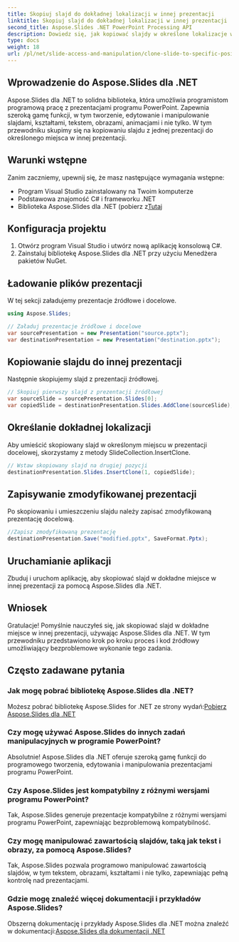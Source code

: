 ```yaml
---
title: Skopiuj slajd do dokładnej lokalizacji w innej prezentacji
linktitle: Skopiuj slajd do dokładnej lokalizacji w innej prezentacji
second_title: Aspose.Slides .NET PowerPoint Processing API
description: Dowiedz się, jak kopiować slajdy w określone lokalizacje w różnych prezentacjach za pomocą Aspose.Slides dla .NET. Ten przewodnik krok po kroku zawiera kod źródłowy i instrukcje dotyczące bezproblemowej manipulacji programem PowerPoint.
type: docs
weight: 18
url: /pl/net/slide-access-and-manipulation/clone-slide-to-specific-position-in-another-presentation/
---
```


## Wprowadzenie do Aspose.Slides dla .NET

Aspose.Slides dla .NET to solidna biblioteka, która umożliwia programistom programową pracę z prezentacjami programu PowerPoint. Zapewnia szeroką gamę funkcji, w tym tworzenie, edytowanie i manipulowanie slajdami, kształtami, tekstem, obrazami, animacjami i nie tylko. W tym przewodniku skupimy się na kopiowaniu slajdu z jednej prezentacji do określonego miejsca w innej prezentacji.

## Warunki wstępne

Zanim zaczniemy, upewnij się, że masz następujące wymagania wstępne:

- Program Visual Studio zainstalowany na Twoim komputerze
- Podstawowa znajomość C# i frameworku .NET
-  Biblioteka Aspose.Slides dla .NET (pobierz z[Tutaj](https://releases.aspose.com/slides/net/)

## Konfiguracja projektu

1. Otwórz program Visual Studio i utwórz nową aplikację konsolową C#.
2. Zainstaluj bibliotekę Aspose.Slides dla .NET przy użyciu Menedżera pakietów NuGet.

## Ładowanie plików prezentacji

W tej sekcji załadujemy prezentacje źródłowe i docelowe.

```csharp
using Aspose.Slides;

// Załaduj prezentacje źródłowe i docelowe
var sourcePresentation = new Presentation("source.pptx");
var destinationPresentation = new Presentation("destination.pptx");
```

## Kopiowanie slajdu do innej prezentacji

Następnie skopiujemy slajd z prezentacji źródłowej.

```csharp
// Skopiuj pierwszy slajd z prezentacji źródłowej
var sourceSlide = sourcePresentation.Slides[0];
var copiedSlide = destinationPresentation.Slides.AddClone(sourceSlide);
```

## Określanie dokładnej lokalizacji

Aby umieścić skopiowany slajd w określonym miejscu w prezentacji docelowej, skorzystamy z metody SlideCollection.InsertClone.

```csharp
// Wstaw skopiowany slajd na drugiej pozycji
destinationPresentation.Slides.InsertClone(1, copiedSlide);
```

## Zapisywanie zmodyfikowanej prezentacji

Po skopiowaniu i umieszczeniu slajdu należy zapisać zmodyfikowaną prezentację docelową.

```csharp
//Zapisz zmodyfikowaną prezentację
destinationPresentation.Save("modified.pptx", SaveFormat.Pptx);
```

## Uruchamianie aplikacji

Zbuduj i uruchom aplikację, aby skopiować slajd w dokładne miejsce w innej prezentacji za pomocą Aspose.Slides dla .NET.

## Wniosek

Gratulacje! Pomyślnie nauczyłeś się, jak skopiować slajd w dokładne miejsce w innej prezentacji, używając Aspose.Slides dla .NET. W tym przewodniku przedstawiono krok po kroku proces i kod źródłowy umożliwiający bezproblemowe wykonanie tego zadania.

## Często zadawane pytania

### Jak mogę pobrać bibliotekę Aspose.Slides dla .NET?

 Możesz pobrać bibliotekę Aspose.Slides for .NET ze strony wydań:[Pobierz Aspose.Slides dla .NET](https://releases.aspose.com/slides/net/)

### Czy mogę używać Aspose.Slides do innych zadań manipulacyjnych w programie PowerPoint?

Absolutnie! Aspose.Slides dla .NET oferuje szeroką gamę funkcji do programowego tworzenia, edytowania i manipulowania prezentacjami programu PowerPoint.

### Czy Aspose.Slides jest kompatybilny z różnymi wersjami programu PowerPoint?

Tak, Aspose.Slides generuje prezentacje kompatybilne z różnymi wersjami programu PowerPoint, zapewniając bezproblemową kompatybilność.

### Czy mogę manipulować zawartością slajdów, taką jak tekst i obrazy, za pomocą Aspose.Slides?

Tak, Aspose.Slides pozwala programowo manipulować zawartością slajdów, w tym tekstem, obrazami, kształtami i nie tylko, zapewniając pełną kontrolę nad prezentacjami.

### Gdzie mogę znaleźć więcej dokumentacji i przykładów Aspose.Slides?

 Obszerną dokumentację i przykłady Aspose.Slides dla .NET można znaleźć w dokumentacji:[Aspose.Slides dla dokumentacji .NET](https://reference.aspose.com/slides/net/)